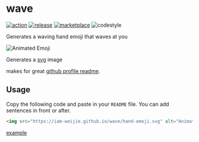 # wave

[![action](https://img.shields.io/badge/action-passing-green)](https://github.com/iam-weijie/wave/actions/workflows/pages/pages-build-deployment)
[![release](https://img.shields.io/badge/release-v1.0.0-blue)](https://github.com/iam-weijie/wave/releases/tag/v1.0.0)
[![marketplace](https://img.shields.io/badge/marketplace-wave-blue)](https://github.com/marketplace/actions/waving-hand-emoji)
![codestyle](https://img.shields.io/badge/code_style-prettier-pink)

Generates a waving hand emoji that waves at you

![Animated Emoji](https://iam-weijie.github.io/wave/hand-emoji.svg)

Generates a [svg](https://iam-weijie.github.io/wave/hand-emoji.svg) image

makes for great [github profile readme](https://docs.github.com/en/account-and-profile/setting-up-and-managing-your-github-profile/customizing-your-profile/managing-your-profile-readme).

## Usage

Copy the following code and paste in your `README` file. You can add sentences in front or after.

```md
<img src="https://iam-weijie.github.io/wave/hand-emoji.svg" alt="Animated Emoji" width="50" height="50">
```

[example](https://github.com/iam-weijie/iam-weijie/blob/main/README.md?plain=1#L1)
